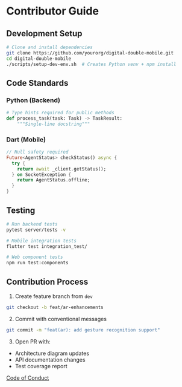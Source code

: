 # Contributor Guide

## Development Setup
```bash
# Clone and install dependencies
git clone https://github.com/yourorg/digital-double-mobile.git
cd digital-double-mobile
./scripts/setup-dev-env.sh  # Creates Python venv + npm install
```

## Code Standards
### Python (Backend)
```python
# Type hints required for public methods
def process_task(task: Task) -> TaskResult:
    """Single-line docstring"""
```

### Dart (Mobile)
```dart
// Null safety required
Future<AgentStatus> checkStatus() async {
  try {
    return await _client.getStatus();
  } on SocketException {
    return AgentStatus.offline;
  }
}
```

## Testing
```bash
# Run backend tests
pytest server/tests -v

# Mobile integration tests
flutter test integration_test/

# Web component tests
npm run test:components
```

## Contribution Process
1. Create feature branch from `dev`
```bash
git checkout -b feat/ar-enhancements
```
2. Commit with conventional messages
```bash
git commit -m "feat(ar): add gesture recognition support"
```
3. Open PR with:
- Architecture diagram updates
- API documentation changes
- Test coverage report

[Code of Conduct](/docs/CODE_OF_CONDUCT.md)
